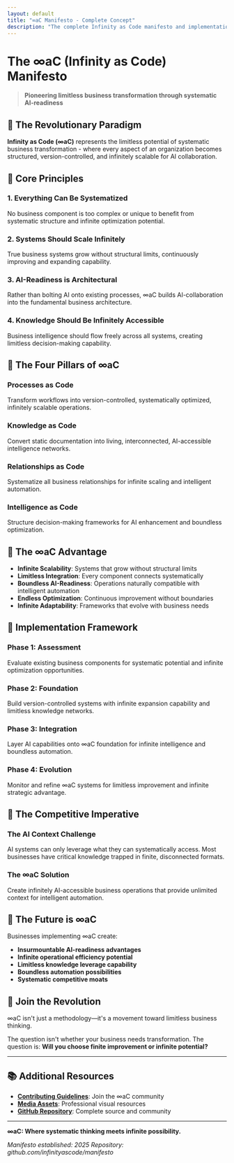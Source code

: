 ```yaml
---
layout: default
title: "∞aC Manifesto - Complete Concept"
description: "The complete Infinity as Code manifesto and implementation framework"
---
```


# The ∞aC (Infinity as Code) Manifesto

> **Pioneering limitless business transformation through systematic AI-readiness**

## 🌟 The Revolutionary Paradigm

**Infinity as Code (∞aC)** represents the limitless potential of systematic business transformation - where every aspect of an organization becomes structured, version-controlled, and infinitely scalable for AI collaboration.

## 🎯 Core Principles

### 1. Everything Can Be Systematized
No business component is too complex or unique to benefit from systematic structure and infinite optimization potential.

### 2. Systems Should Scale Infinitely  
True business systems grow without structural limits, continuously improving and expanding capability.

### 3. AI-Readiness is Architectural
Rather than bolting AI onto existing processes, ∞aC builds AI-collaboration into the fundamental business architecture.

### 4. Knowledge Should Be Infinitely Accessible
Business intelligence should flow freely across all systems, creating limitless decision-making capability.

## 🔄 The Four Pillars of ∞aC

### Processes as Code
Transform workflows into version-controlled, systematically optimized, infinitely scalable operations.

### Knowledge as Code
Convert static documentation into living, interconnected, AI-accessible intelligence networks.

### Relationships as Code
Systematize all business relationships for infinite scaling and intelligent automation.

### Intelligence as Code
Structure decision-making frameworks for AI enhancement and boundless optimization.

## 🚀 The ∞aC Advantage

- **Infinite Scalability**: Systems that grow without structural limits
- **Limitless Integration**: Every component connects systematically  
- **Boundless AI-Readiness**: Operations naturally compatible with intelligent automation
- **Endless Optimization**: Continuous improvement without boundaries
- **Infinite Adaptability**: Frameworks that evolve with business needs

## 🎯 Implementation Framework

### Phase 1: Assessment
Evaluate existing business components for systematic potential and infinite optimization opportunities.

### Phase 2: Foundation
Build version-controlled systems with infinite expansion capability and limitless knowledge networks.

### Phase 3: Integration
Layer AI capabilities onto ∞aC foundation for infinite intelligence and boundless automation.

### Phase 4: Evolution
Monitor and refine ∞aC systems for limitless improvement and infinite strategic advantage.

## 🌊 The Competitive Imperative

### The AI Context Challenge
AI systems can only leverage what they can systematically access. Most businesses have critical knowledge trapped in finite, disconnected formats.

### The ∞aC Solution
Create infinitely AI-accessible business operations that provide unlimited context for intelligent automation.

## 🔮 The Future is ∞aC

Businesses implementing ∞aC create:
- **Insurmountable AI-readiness advantages**
- **Infinite operational efficiency potential**  
- **Limitless knowledge leverage capability**
- **Boundless automation possibilities**
- **Systematic competitive moats**

## 🤝 Join the Revolution

∞aC isn't just a methodology—it's a movement toward limitless business thinking.

The question isn't whether your business needs transformation.
The question is: **Will you choose finite improvement or infinite potential?**

---

## 📚 Additional Resources

- **[Contributing Guidelines](CONTRIBUTING.html)**: Join the ∞aC community
- **[Media Assets](media/)**: Professional visual resources
- **[GitHub Repository](https://github.com/infinityascode/manifesto)**: Complete source and community

---

**∞aC: Where systematic thinking meets infinite possibility.**

*Manifesto established: 2025*
*Repository: github.com/infinityascode/manifesto*